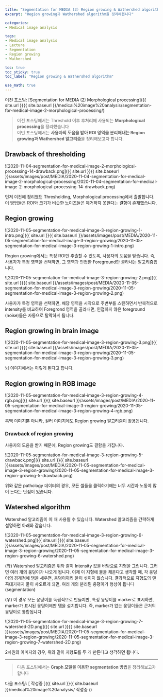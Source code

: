 ```yaml
---
title: "Segmentation for MEDIA (3) Region growing & Wathershed algorithm"
excerpt: "Region growing과 Wathershed algorithm을 정리해봅니다"

categories:
- Medical image analysis

tags:
- Medical image analysis
- Lecture
- Segmentation
- Region growing
- Wathershed

toc: true
toc_sticky: true
toc_label: "Region growing & Wathershed algorithm"

use_math: true
---
```


이전 포스팅: [Segmentation for MEDIA (2) Morphological processing]({{ site.url }}{{ site.baseurl }}/medical%20image%20analysis/segmentation-for-medical-image-2-morphological-processing/)

> 이전 포스팅에서는 Threshold 이후 후처리에 사용되는 **Morphological processing**을 정리했습니다  
> 이번 포스팅에서는 **사용자의 도움을 받아 ROI 영역을 분리해내는 Region growing과 Wathershed 알고리즘**을 정리해보고자 합니다.

## Drawback of thresholding

![2020-11-04-segmentation-for-medical-image-2-morphological-processing-14-drawback.png]({{ site.url }}{{ site.baseurl }}/assets/images/post/MEDIA/2020-11-04-segmentation-for-medical-image-2-morphological-processing/2020-11-04-segmentation-for-medical-image-2-morphological-processing-14-drawback.png)

먼저 이전에 정리했던 Thresholding, Morphological processing에서 출발합니다. 이 방법들은 ROI와 크기가 비슷한 노이즈들은 제거하지 못한다는 결함이 존재했습니다.

## Region growing

![2020-11-05-segmentation-for-medical-image-3-region-growing-1-intro.png]({{ site.url }}{{ site.baseurl }}/assets/images/post/MEDIA/2020-11-05-segmentation-for-medical-image-3-region-growing/2020-11-05-segmentation-for-medical-image-3-region-growing-1-intro.png)

Region growing에서는 특정 ROI만 추출할 수 있도록, 사용자의 도움을 받습니다. 즉, 사용자가 특정 영역을 선택하면, 그 영역과 인접한 Foreground만 골라내는 알고리즘입니다.

![2020-11-05-segmentation-for-medical-image-3-region-growing-2.png]({{ site.url }}{{ site.baseurl }}/assets/images/post/MEDIA/2020-11-05-segmentation-for-medical-image-3-region-growing/2020-11-05-segmentation-for-medical-image-3-region-growing-2.png)

사용자가 특정 영역을 선택하면, 해당 영역을 시작으로 주변부를 스캔하면서 반복적으로 intensity를 비교하여 Foregrond 영역을 골라내면, 인접하지 않은 foreground (noise)들은 자동으로 탈락하게 됩니다.

## Region growing in brain image

![2020-11-05-segmentation-for-medical-image-3-region-growing-3.png]({{ site.url }}{{ site.baseurl }}/assets/images/post/MEDIA/2020-11-05-segmentation-for-medical-image-3-region-growing/2020-11-05-segmentation-for-medical-image-3-region-growing-3.png)

뇌 이미지에서는 이렇게 된다고 합니다.

## Region growing in RGB image

![2020-11-05-segmentation-for-medical-image-3-region-growing-4-rgb.png]({{ site.url }}{{ site.baseurl }}/assets/images/post/MEDIA/2020-11-05-segmentation-for-medical-image-3-region-growing/2020-11-05-segmentation-for-medical-image-3-region-growing-4-rgb.png)

흑백 이미지뿐 아니라, 컬러 이미지에도 Region growing 알고리즘이 활용됩니다.

### Drawback of region growing

사용자의 도움을 받기 때문에, Region growing도 결함을 가집니다.

![2020-11-05-segmentation-for-medical-image-3-region-growing-5-drawback.png]({{ site.url }}{{ site.baseurl }}/assets/images/post/MEDIA/2020-11-05-segmentation-for-medical-image-3-region-growing/2020-11-05-segmentation-for-medical-image-3-region-growing-5-drawback.png)

위와 같은 pathology 데이터의 경우, 모든 셀들을 클릭하기에는 너무 시간과 노동이 많이 든다는 단점이 있습니다.

## Watershed algorithm

Watershed 알고리즘이 이 때 사용될 수 있습니다. Watershed 알고리즘을 간략하게 설명하면 아래와 같습니다.

![2020-11-05-segmentation-for-medical-image-3-region-growing-6-watershed.png]({{ site.url }}{{ site.baseurl }}/assets/images/post/MEDIA/2020-11-05-segmentation-for-medical-image-3-region-growing/2020-11-05-segmentation-for-medical-image-3-region-growing-6-watershed.png)

(좌) Watershed 알고리즘은 위와 같이 Intensity 값을 바탕으로 지형을 그립니다. 그러면 여러 개의 웅덩이가 나오게 됩니다. 이제 이 지형에 물을 채운다고 생각할 때, 각 웅덩이의 경계점에 댐을 세우면, 웅덩이끼리 물이 섞이지 않습니다. 결과적으로 지형도의 맨 꼭대기까지 물이 차오르게 되면, 여러 개의 분리된 웅덩이가 형성이 됩니다 (segmentation)

(우) 이 경우 모든 웅덩이를 독립적으로 만들지만, 특정 웅덩이를 marker로 표시하면, marker가 표시된 웅덩이에만 댐을 설치합니다. 즉, marker가 없는 웅덩이들은 근처의 웅덩이로 통합됩니다.

![2020-11-05-segmentation-for-medical-image-3-region-growing-7-watershed-2D.png]({{ site.url }}{{ site.baseurl }}/assets/images/post/MEDIA/2020-11-05-segmentation-for-medical-image-3-region-growing/2020-11-05-segmentation-for-medical-image-3-region-growing-7-watershed-2D.png)

2차원의 이미지의 경우, 위와 같이 지형도를 두 개 만든다고 생각하면 됩니다.

---

> 다음 포스팅에서는 **Graph 모델을 이용한 segmentation 방법**을 정리해보고자 합니다

다음 포스팅: [ 작성중 ]({{ site.url }}{{ site.baseurl }}/medical%20image%20analysis/ 작성중 /)